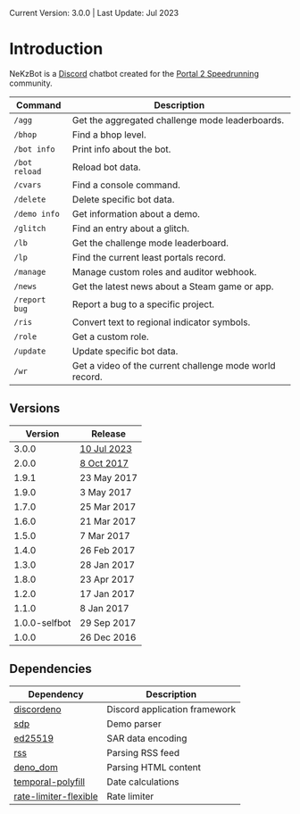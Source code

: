 Current Version: 3.0.0 | Last Update: Jul 2023

# Introduction

NeKzBot is a [Discord] chatbot created for the [Portal 2 Speedrunning]
community.

| Command       | Description                                             |
| ------------- | ------------------------------------------------------- |
| `/agg`        | Get the aggregated challenge mode leaderboards.         |
| `/bhop`       | Find a bhop level.                                      |
| `/bot info`   | Print info about the bot.                               |
| `/bot reload` | Reload bot data.                                        |
| `/cvars`      | Find a console command.                                 |
| `/delete`     | Delete specific bot data.                               |
| `/demo info`  | Get information about a demo.                           |
| `/glitch`     | Find an entry about a glitch.                           |
| `/lb`         | Get the challenge mode leaderboard.                     |
| `/lp`         | Find the current least portals record.                  |
| `/manage`     | Manage custom roles and auditor webhook.                |
| `/news`       | Get the latest news about a Steam game or app.          |
| `/report bug` | Report a bug to a specific project.                     |
| `/ris`        | Convert text to regional indicator symbols.             |
| `/role`       | Get a custom role.                                      |
| `/update`     | Update specific bot data.                               |
| `/wr`         | Get a video of the current challenge mode world record. |

[Discord]: https://discord.com
[Portal 2 Speedrunning]: https://discord.gg/p2sr

## Versions

| Version       | Release       |
| ------------- | ------------- |
| 3.0.0         | [10 Jul 2023] |
| 2.0.0         | [8 Oct 2017]  |
| 1.9.1         | 23 May 2017   |
| 1.9.0         | 3 May 2017    |
| 1.7.0         | 25 Mar 2017   |
| 1.6.0         | 21 Mar 2017   |
| 1.5.0         | 7 Mar 2017    |
| 1.4.0         | 26 Feb 2017   |
| 1.3.0         | 28 Jan 2017   |
| 1.8.0         | 23 Apr 2017   |
| 1.2.0         | 17 Jan 2017   |
| 1.1.0         | 8 Jan 2017    |
| 1.0.0-selfbot | 29 Sep 2017   |
| 1.0.0         | 26 Dec 2016   |

[10 Jul 2023]: https://github.com/NeKzor/bot/commit/1b3c7c129c7e1467dd3c18fb3192fb48d43cd529
[8 Oct 2017]: https://github.com/NeKzor/NeKzBot/commit/95c18cf97f3c95485cbf3f621afde819d516f1e2

## Dependencies

| Dependency              | Description                   |
| ----------------------- | ----------------------------- |
| [discordeno]            | Discord application framework |
| [sdp]                   | Demo parser                   |
| [ed25519]               | SAR data encoding             |
| [rss]                   | Parsing RSS feed              |
| [deno_dom]              | Parsing HTML content          |
| [temporal-polyfill]     | Date calculations             |
| [rate-limiter-flexible] | Rate limiter                  |

[discordeno]: https://github.com/discordeno/discordeno
[sdp]: https://github.com/NeKzor/sdp
[ed25519]: https://github.com/paulmillr/noble-ed25519
[rss]: https://github.com/MikaelPorttila/rss
[deno_dom]: https://github.com/b-fuze/deno-dom
[temporal-polyfill]: https://github.com/js-temporal/temporal-polyfill
[rate-limiter-flexible]: https://github.com/animir/node-rate-limiter-flexible

